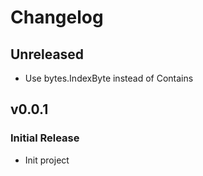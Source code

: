 # Changelog

## Unreleased

- Use bytes.IndexByte instead of Contains


## v0.0.1

### Initial Release
- Init project